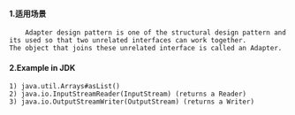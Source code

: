 #### 1.适用场景

		Adapter design pattern is one of the structural design pattern and its used so that two unrelated interfaces can work together. 
	The object that joins these unrelated interface is called an Adapter.

#### 2.Example in JDK
	
	1) java.util.Arrays#asList()
	2) java.io.InputStreamReader(InputStream) (returns a Reader)
	3) java.io.OutputStreamWriter(OutputStream) (returns a Writer)